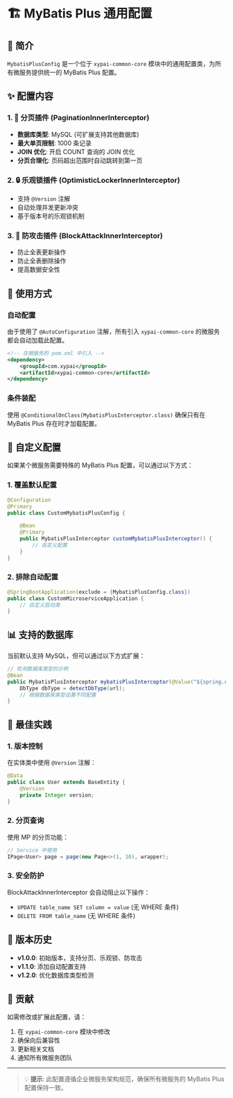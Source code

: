 # 🏗️ MyBatis Plus 通用配置

## 📝 简介

`MybatisPlusConfig` 是一个位于 `xypai-common-core` 模块中的通用配置类，为所有微服务提供统一的 MyBatis Plus 配置。

## ✨ 配置内容

### 1. 🔄 分页插件 (PaginationInnerInterceptor)

- **数据库类型**: MySQL (可扩展支持其他数据库)
- **最大单页限制**: 1000 条记录
- **JOIN 优化**: 开启 COUNT 查询的 JOIN 优化
- **分页合理化**: 页码超出范围时自动跳转到第一页

### 2. 🔒 乐观锁插件 (OptimisticLockerInnerInterceptor)

- 支持 `@Version` 注解
- 自动处理并发更新冲突
- 基于版本号的乐观锁机制

### 3. 🚫 防攻击插件 (BlockAttackInnerInterceptor)

- 防止全表更新操作
- 防止全表删除操作
- 提高数据安全性

## 🚀 使用方式

### 自动配置

由于使用了 `@AutoConfiguration` 注解，所有引入 `xypai-common-core` 的微服务都会自动加载此配置。

```xml
<!-- 在微服务的 pom.xml 中引入 -->
<dependency>
    <groupId>com.xypai</groupId>
    <artifactId>xypai-common-core</artifactId>
</dependency>
```

### 条件装配

使用 `@ConditionalOnClass(MybatisPlusInterceptor.class)` 确保只有在 MyBatis Plus 存在时才加载配置。

## 🔧 自定义配置

如果某个微服务需要特殊的 MyBatis Plus 配置，可以通过以下方式：

### 1. 覆盖默认配置

```java
@Configuration
@Primary
public class CustomMybatisPlusConfig {
    
    @Bean
    @Primary
    public MybatisPlusInterceptor customMybatisPlusInterceptor() {
        // 自定义配置
    }
}
```

### 2. 排除自动配置

```java
@SpringBootApplication(exclude = {MybatisPlusConfig.class})
public class CustomMicroserviceApplication {
    // 自定义启动类
}
```

## 📊 支持的数据库

当前默认支持 MySQL，但可以通过以下方式扩展：

```java
// 检测数据库类型的示例
@Bean
public MybatisPlusInterceptor mybatisPlusInterceptor(@Value("${spring.datasource.url}") String url) {
    DbType dbType = detectDbType(url);
    // 根据数据库类型设置不同配置
}
```

## 🎯 最佳实践

### 1. 版本控制

在实体类中使用 `@Version` 注解：

```java
@Data
public class User extends BaseEntity {
    @Version
    private Integer version;
}
```

### 2. 分页查询

使用 MP 的分页功能：

```java
// Service 中使用
IPage<User> page = page(new Page<>(1, 10), wrapper);
```

### 3. 安全防护

BlockAttackInnerInterceptor 会自动阻止以下操作：

- `UPDATE table_name SET column = value` (无 WHERE 条件)
- `DELETE FROM table_name` (无 WHERE 条件)

## 🔄 版本历史

- **v1.0.0**: 初始版本，支持分页、乐观锁、防攻击
- **v1.1.0**: 添加自动配置支持
- **v1.2.0**: 优化数据库类型检测

## 🤝 贡献

如需修改或扩展此配置，请：

1. 在 `xypai-common-core` 模块中修改
2. 确保向后兼容性
3. 更新相关文档
4. 通知所有微服务团队

---

> 💡 **提示**: 此配置遵循企业微服务架构规范，确保所有微服务的 MyBatis Plus 配置保持一致。
